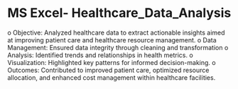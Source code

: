 # MS Excel- Healthcare_Data_Analysis
o	Objective: Analyzed healthcare data to extract actionable insights aimed at improving patient care and         healthcare resource management.
o	Data Management: Ensured data integrity through cleaning and transformation
o	Analysis: Identified trends and relationships in health metrics.
o	Visualization: Highlighted key patterns for informed decision-making.
o	Outcomes: Contributed to improved patient care, optimized resource allocation, and enhanced cost management within healthcare facilities.
